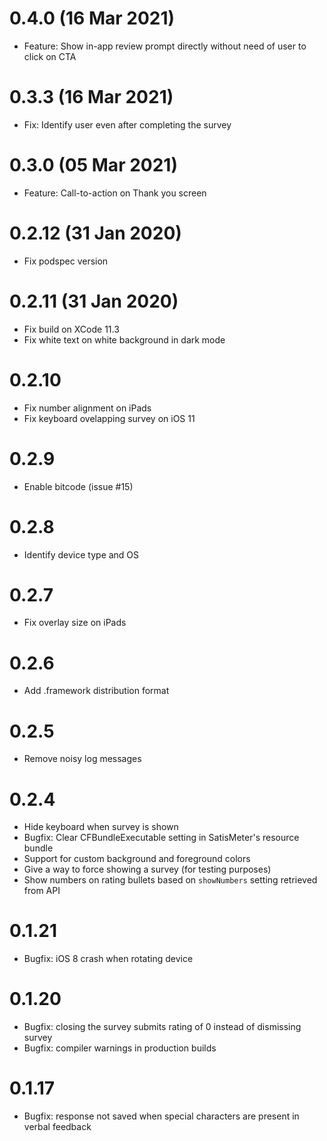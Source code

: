# 0.4.0 (16 Mar 2021)

- Feature: Show in-app review prompt directly without need of user to click on CTA

# 0.3.3 (16 Mar 2021)

- Fix: Identify user even after completing the survey

# 0.3.0 (05 Mar 2021)

- Feature: Call-to-action on Thank you screen

# 0.2.12 (31 Jan 2020)

- Fix podspec version

# 0.2.11 (31 Jan 2020)

- Fix build on XCode 11.3
- Fix white text on white background in dark mode

# 0.2.10

- Fix number alignment on iPads
- Fix keyboard ovelapping survey on iOS 11

# 0.2.9

- Enable bitcode (issue #15)

# 0.2.8

- Identify device type and OS

# 0.2.7

- Fix overlay size on iPads

# 0.2.6

- Add .framework distribution format

# 0.2.5

- Remove noisy log messages

# 0.2.4

- Hide keyboard when survey is shown
- Bugfix: Clear CFBundleExecutable setting in SatisMeter's resource bundle
- Support for custom background and foreground colors
- Give a way to force showing a survey (for testing purposes)
- Show numbers on rating bullets based on `showNumbers` setting retrieved from API

# 0.1.21

- Bugfix: iOS 8 crash when rotating device

# 0.1.20

- Bugfix: closing the survey submits rating of 0 instead of dismissing survey
- Bugfix: compiler warnings in production builds

# 0.1.17

- Bugfix: response not saved when special characters are present in verbal feedback
